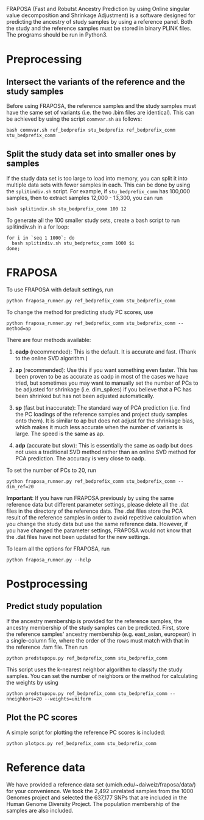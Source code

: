 FRAPOSA (Fast and Robutst Ancestry Prediction by using Online singular value decomposition and Shrinkage Adjustment) is a software designed for predicting the ancestry of study samples by using a reference panel.
Both the study and the reference samples must be stored in binary PLINK files.
The programs should be run in Python3.

# Preprocessing

## Intersect the variants of the reference and the study samples

Before using FRAPOSA,
the reference samples and the study samples must have the same set of variants
(i.e. the two .bim files are identical).
This can be achieved by using the script `commvar.sh` as follows:
```
bash commvar.sh ref_bedprefix stu_bedprefix ref_bedprefix_comm stu_bedprefix_comm
```

## Split the study data set into smaller ones by samples 

If the study data set is too large to load into memory,
you can split it into multiple data sets with fewer samples in each.
This can be done by using the `splitindiv.sh` script.
For example, if `stu_bedprefix_comm` has 100,000 samples,
then to extract samples 12,000 - 13,300, you can run
```
bash splitindiv.sh stu_bedprefix_comm 100 12
```
To generate all the 100 smaller study sets, create a bash script to run splitindiv.sh in a for loop:
```
for i in `seq 1 1000`; do
  bash splitindiv.sh stu_bedprefix_comm 1000 $i
done;
```

# FRAPOSA

To use FRAPOSA with default settings, run
```
python fraposa_runner.py ref_bedprefix_comm stu_bedprefix_comm
```


To change the method for predicting study PC scores, use
```
python fraposa_runner.py ref_bedprefix_comm stu_bedprefix_comm --method=ap
```
There are four methods available:
1. **oadp** (recommended):
This is the default. It is accurate and fast. (Thank to the online SVD algorithm.)

2. **ap** (recommended):
Use this if you want something even faster.
This has been proven to be as accurate as oadp in most of the cases we have tried,
but sometimes you may want to manually set the number of PCs to be adjusted for shrinkage (i.e. dim_spikes)
if you believe that a PC has been shrinked but has not been adjusted automatically.

3. **sp** (fast but inaccurate):
The standard way of PCA prediction (i.e. find the PC loadings of the reference samples and project study samples onto them).
It is similar to ap but does not adjust for the shrinkage bias, which makes it much less accurate when the number of variants is large.
The speed is the same as ap.

4. **adp** (accurate but slow):
This is essentially the same as oadp but does not uses a traditional SVD method rather than an online SVD method for PCA prediction.
The accuracy is very close to oadp.


To set the number of PCs to 20, run
```
python fraposa_runner.py ref_bedprefix_comm stu_bedprefix_comm --dim_ref=20

```

**Important**:
If you have run FRAPOSA previously by using the same reference data but different parameter settings,
please delete all the .dat files in the directory of the reference data.
The .dat files store the PCA result of the reference samples in order to avoid repetitive calculation
when you change the study data but use the same reference data.
However, if you have changed the parameter settings,
FRAPOSA would not know that the .dat files have not been updated for the new settings.


To learn all the options for FRAPOSA, run
```
python fraposa_runner.py --help
```

# Postprocessing

## Predict study population

If the ancestry membership is provided for the reference samples,
the ancestry membership of the study samples can be predicted.
First, store the reference samples' ancestry membership (e.g. east_asian, european) in a single-column file,
where the order of the rows must match with that in the reference .fam file.
Then run
```
python predstupopu.py ref_bedprefix_comm stu_bedprefix_comm
```
This script uses the k-nearest neighbor algorithm to classify the study samples.
You can set the number of neighbors or the method for calculating the weights by using
```
python predstupopu.py ref_bedprefix_comm stu_bedprefix_comm --nneighbors=20 --weights=uniform
```

## Plot the PC scores
A simple script for plotting the reference PC scores is included:
```
python plotpcs.py ref_bedprefix_comm stu_bedprefix_comm
```

# Reference data

We have provided a reference data set (umich.edu/~daiweiz/fraposa/data/) for your convenience.
We took the 2,492 unrelated samples from the 1000 Genomes project and selected the 637,177 SNPs that are included in the Human Genome Diversity Project.
The population membership of the samples are also included.
